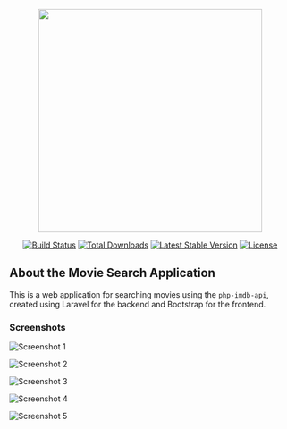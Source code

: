 <p align="center">
  <a href="https://laravel.com" target="_blank">
    <img src="https://raw.githubusercontent.com/laravel/art/master/logo-lockup/5%20SVG/2%20CMYK/1%20Full%20Color/laravel-logolockup-cmyk-red.svg" width="400">
  </a>
</p>

<p align="center">
  <a href="https://travis-ci.org/laravel/framework"><img src="https://travis-ci.org/laravel/framework.svg" alt="Build Status"></a>
  <a href="https://packagist.org/packages/laravel/framework"><img src="https://img.shields.io/packagist/dt/laravel/framework" alt="Total Downloads"></a>
  <a href="https://packagist.org/packages/laravel/framework"><img src="https://img.shields.io/packagist/v/laravel/framework" alt="Latest Stable Version"></a>
  <a href="https://packagist.org/packages/laravel/framework"><img src="https://img.shields.io/packagist/l/laravel/framework" alt="License"></a>
</p>

## About the Movie Search Application

This is a web application for searching movies using the `php-imdb-api`, created using Laravel for the backend and Bootstrap for the frontend.

### Screenshots

![Screenshot 1](https://bbsrwlwjaotuuufnxowi.supabase.co/storage/v1/object/public/sliki/gb1.png)

![Screenshot 2](https://bbsrwlwjaotuuufnxowi.supabase.co/storage/v1/object/public/sliki/gb2.png?t=2023-10-08T20%3A18%3A03.384Z)

![Screenshot 3](https://bbsrwlwjaotuuufnxowi.supabase.co/storage/v1/object/public/sliki/gb3.png)

![Screenshot 4](https://bbsrwlwjaotuuufnxowi.supabase.co/storage/v1/object/public/sliki/gb4.png?t=2023-10-08T20%3A19%3A50.553Z)

![Screenshot 5](https://bbsrwlwjaotuuufnxowi.supabase.co/storage/v1/object/public/sliki/gb5.png)

